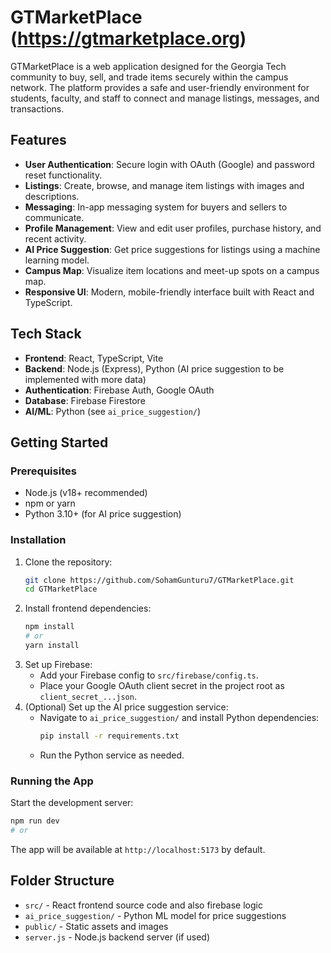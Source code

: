 
# GTMarketPlace (https://gtmarketplace.org)

GTMarketPlace is a web application designed for the Georgia Tech community to buy, sell, and trade items securely within the campus network. The platform provides a safe and user-friendly environment for students, faculty, and staff to connect and manage listings, messages, and transactions.

## Features

- **User Authentication**: Secure login with OAuth (Google) and password reset functionality.
- **Listings**: Create, browse, and manage item listings with images and descriptions.
- **Messaging**: In-app messaging system for buyers and sellers to communicate.
- **Profile Management**: View and edit user profiles, purchase history, and recent activity.
- **AI Price Suggestion**: Get price suggestions for listings using a machine learning model.
- **Campus Map**: Visualize item locations and meet-up spots on a campus map.
- **Responsive UI**: Modern, mobile-friendly interface built with React and TypeScript.

## Tech Stack

- **Frontend**: React, TypeScript, Vite
- **Backend**: Node.js (Express), Python (AI price suggestion to be implemented with more data)
- **Authentication**: Firebase Auth, Google OAuth
- **Database**: Firebase Firestore
- **AI/ML**: Python (see `ai_price_suggestion/`)

## Getting Started

### Prerequisites
- Node.js (v18+ recommended)
- npm or yarn
- Python 3.10+ (for AI price suggestion)

### Installation
1. Clone the repository:
   ```sh
   git clone https://github.com/SohamGunturu7/GTMarketPlace.git
   cd GTMarketPlace
   ```
2. Install frontend dependencies:
   ```sh
   npm install
   # or
   yarn install
   ```
3. Set up Firebase:
   - Add your Firebase config to `src/firebase/config.ts`.
   - Place your Google OAuth client secret in the project root as `client_secret_...json`.
4. (Optional) Set up the AI price suggestion service:
   - Navigate to `ai_price_suggestion/` and install Python dependencies:
     ```sh
     pip install -r requirements.txt
     ```
   - Run the Python service as needed.

### Running the App
Start the development server:
```sh
npm run dev
# or

```
The app will be available at `http://localhost:5173` by default.

## Folder Structure

- `src/` - React frontend source code and also firebase logic
- `ai_price_suggestion/` - Python ML model for price suggestions
- `public/` - Static assets and images
- `server.js` - Node.js backend server (if used)
